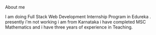 
About me

I am doing Full Stack Web Development Internship Program in Edureka . presently i'm not working i am from Karnataka i have completed MSC Mathematics and i have three years of experience in Teaching.
